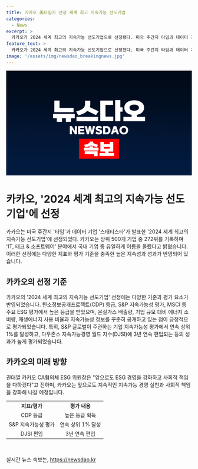 ```yaml
---
title: 카카오 美타임지 선정 세계 최고 지속가능 선도기업
categories:
  - News
excerpt: >
  카카오가 2024 세계 최고의 지속가능 선도기업으로 선정됐다. 미국 주간지 타임과 데이터 기업 스태티스타가 발표한 결과로, 카카오는 상위 500개 기업 중 272위를 기록하며 국내 기업 중 유일하게 선정됐다. 그들은 탄소정보공개프로젝트 등급, S&P 지속가능성 평가, MSCI 등 주요 ESG 평가에서 높은 등급을 받았고, 연속 상위 1%를 달성했다. 또한, 다우존스 지속가능경영 월드 지수(DJSI)에 3년 연속 편입했으며, 앞으로도 ESG 경영을 강화하고 사회적 책임을 다할 계획이라고 밝혔다.
feature_text: >
  카카오가 2024 세계 최고의 지속가능 선도기업으로 선정됐다. 미국 주간지 타임과 데이터 기업 스태티스타가 발표한 결과로, 카카오는 상위 500개 기업 중 272위를 기록하며 국내 기업 중 유일하게 선정됐다. 그들은 탄소정보공개프로젝트 등급, S&P 지속가능성 평가, MSCI 등 주요 ESG 평가에서 높은 등급을 받았고, 연속 상위 1%를 달성했다. 또한, 다우존스 지속가능경영 월드 지수(DJSI)에 3년 연속 편입했으며, 앞으로도 ESG 경영을 강화하고 사회적 책임을 다할 계획이라고 밝혔다.
image: '/assets/img/newsdao_breakingnews.jpg'
---
```


<p><img src="/assets/img/newsdao_breakingnews.jpg" alt="koreaapp 속보" /></p>

<h1>카카오, '2024 세계 최고의 지속가능 선도기업'에 선정</h1>

<p data-ke-size="size16">카카오는 미국 주간지 '타임'과 데이터 기업 '스태티스타'가 발표한 '2024 세계 최고의 지속가능 선도기업'에 선정되었다. 카카오는 상위 500개 기업 중 272위를 기록하며 'IT, 테크 & 소프트웨어' 분야에서 국내 기업 중 유일하게 이름을 올렸다고 밝혔습니다. 이러한 선정에는 다양한 지표와 평가 기준을 충족한 높은 지속성과 성과가 반영되어 있습니다.</p>

<h2 data-ke-size="size26">카카오의 선정 기준</h2>

<p data-ke-size="size16">카카오의 '2024 세계 최고의 지속가능 선도기업' 선정에는 다양한 기준과 평가 요소가 반영되었습니다. 탄소정보공개프로젝트(CDP) 등급, S&P 지속가능성 평가, MSCI 등 주요 ESG 평가에서 높은 등급을 받았으며, 온실가스 배출량, 기업 규모 대비 에너지 소비량, 재생에너지 사용 비율과 지속가능성 정보를 꾸준히 공개하고 있는 점이 긍정적으로 평가되었습니다. 특히, S&P 글로벌이 주관하는 기업 지속가능성 평가에서 연속 상위 1%를 달성하고, 다우존스 지속가능경영 월드 지수(DJSI)에 3년 연속 편입되는 등의 성과가 높게 평가되었습니다.</p>

<h2 data-ke-size="size26">카카오의 미래 방향</h2>

<p data-ke-size="size16">권대열 카카오 CA협의체 ESG 위원장은 "앞으로도 ESG 경영을 강화하고 사회적 책임을 다하겠다"고 전하며, 카카오는 앞으로도 지속적인 지속가능 경영 실천과 사회적 책임을 강화해 나갈 예정입니다.</p>

<table>
    <tbody>
        <tr>
            <td style="text-align: center; height: 17px;"><b>지표/평가</b></td>
            <td style="text-align: center; height: 17px;"><b>평가 내용</b></td>
        </tr>
        <tr>
            <td style="text-align: center; height: 17px;">CDP 등급</td>
            <td style="text-align: center; height: 17px;">높은 등급 획득</td>
        </tr>
        <tr>
            <td style="text-align: center; height: 17px;">S&P 지속가능성 평가</td>
            <td style="text-align: center; height: 17px;">연속 상위 1% 달성</td>
        </tr>
        <tr>
            <td style="text-align: center; height: 17px;">DJSI 편입</td>
            <td style="text-align: center; height: 17px;">3년 연속 편입</td>
        </tr>
    </tbody>
</table>

<p data-ke-size="size16">&nbsp;</p>
실시간 뉴스 속보는, <a href="https://newsdao.kr" rel="dofollow">https://newsdao.kr</a>


